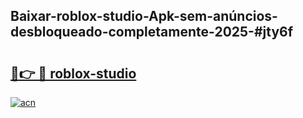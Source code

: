 ## Baixar-roblox-studio-Apk-sem-anúncios-desbloqueado-completamente-2025-#jty6f

# <h2><a href="https://ainizakaria.my?title=roblox-studio&ref=22M">🔗👉 🔴 roblox-studio</a></h2>

[![acn](https://github.com/user-attachments/assets/0f9c940e-d8b0-45ae-aac7-cd30a18b3e1c)](https://ainizakaria.my?title=roblox-studio&ref=22M)

